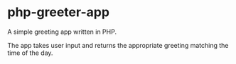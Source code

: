 # php-greeter-app
A simple greeting app written in PHP.

The app takes user input and returns the appropriate greeting matching the time of the day.
